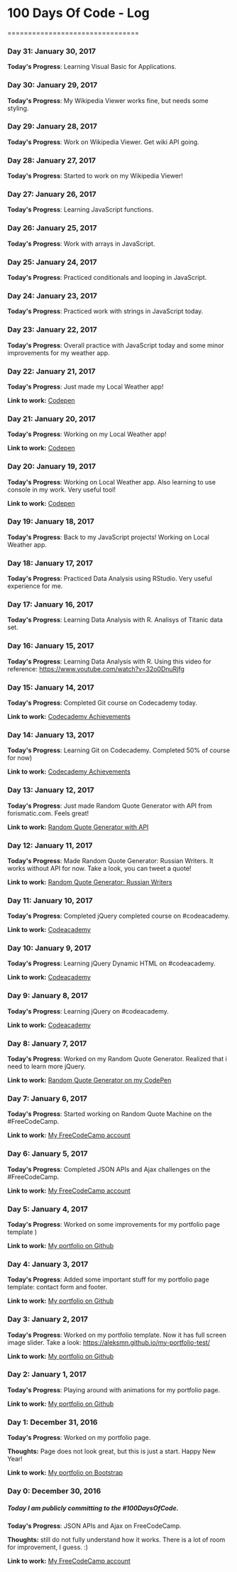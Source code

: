 # 100 Days Of Code - Log
================================


### Day 31: January 30, 2017 

**Today's Progress**: Learning Visual Basic for Applications.

### Day 30: January 29, 2017 

**Today's Progress**: My Wikipedia Viewer works fine, but needs some styling.

### Day 29: January 28, 2017 

**Today's Progress**: Work on Wikipedia Viewer. Get wiki API going.


### Day 28: January 27, 2017 

**Today's Progress**: Started to work on my Wikipedia Viewer!

### Day 27: January 26, 2017 

**Today's Progress**: Learning JavaScript functions.


### Day 26: January 25, 2017 

**Today's Progress**: Work with arrays in JavaScript.


### Day 25: January 24, 2017 

**Today's Progress**: Practiced conditionals and looping in JavaScript.


### Day 24: January 23, 2017 

**Today's Progress**: Practiced work with strings in JavaScript today.

### Day 23: January 22, 2017 

**Today's Progress**: Overall practice with JavaScript today and some minor improvements for my weather app. 


### Day 22: January 21, 2017 

**Today's Progress**: Just made my Local Weather app!

**Link to work:** [Codepen](http://codepen.io/aleksmn/full/pRebox/)


### Day 21: January 20, 2017 

**Today's Progress**: Working on my Local Weather app!

**Link to work:** [Codepen](http://codepen.io/aleksmn/pen/zNNxKP?editors=0012)

### Day 20: January 19, 2017 

**Today's Progress**: Working on Local Weather app. Also learning to use console in my work. Very useful tool!

**Link to work:** [Codepen](http://codepen.io/aleksmn/pen/zNNxKP?editors=0012)


### Day 19: January 18, 2017 

**Today's Progress**: Back to my JavaScript projects! Working on Local Weather app.


### Day 18: January 17, 2017 

**Today's Progress**: Practiced Data Analysis using RStudio. Very useful experience for me.


### Day 17: January 16, 2017 

**Today's Progress**: Learning Data Analysis with R. Analisys of Titanic data set.


### Day 16: January 15, 2017 

**Today's Progress**: Learning Data Analysis with R. Using this video for reference: https://www.youtube.com/watch?v=32o0DnuRjfg


### Day 15: January 14, 2017 

**Today's Progress**: Completed Git course on Codecademy today.

**Link to work:** [Codecademy Achievements](https://www.codecademy.com/users/microJumper20723/achievements)


### Day 14: January 13, 2017 

**Today's Progress**: Learning Git on Codecademy. Completed 50% of course for now)

**Link to work:** [Codecademy Achievements](https://www.codecademy.com/users/microJumper20723/achievements)


### Day 13: January 12, 2017 

**Today's Progress**: Just made Random Quote Generator with API from forismatic.com. Feels great!

**Link to work:** [Random Quote Generator with API](http://codepen.io/aleksmn/full/wgGreO/)


### Day 12: January 11, 2017 

**Today's Progress**: Made Random Quote Generator: Russian Writers. It works without API for now. Take a look, you can tweet a quote!

**Link to work:** [Random Quote Generator: Russian Writers](http://codepen.io/aleksmn/full/NdqXEK/)


### Day 11: January 10, 2017 

**Today's Progress**: Completed jQuery completed course on #codeacademy.

**Link to work:** [Codeacademy](https://www.codecademy.com/learn/jquery)


### Day 10: January 9, 2017 

**Today's Progress**: Learning jQuery Dynamic HTML on #codeacademy.

**Link to work:** [Codeacademy](https://www.codecademy.com/learn/jquery)


### Day 9: January 8, 2017 

**Today's Progress**: Learning jQuery on #codeacademy.

**Link to work:** [Codeacademy](https://www.codecademy.com/learn/jquery)


### Day 8: January 7, 2017 

**Today's Progress**: Worked on my Random Quote Generator. Realized that i need to learn more jQuery.

**Link to work:** [Random Quote Generator on my CodePen](http://codepen.io/aleksmn/full/NdqXEK/)

### Day 7: January 6, 2017 

**Today's Progress**: Started working on Random Quote Machine on the #FreeCodeCamp.

**Link to work:** [My FreeCodeCamp account](https://www.freecodecamp.com/aleksmn)

### Day 6: January 5, 2017 

**Today's Progress**: Completed JSON APIs and Ajax challenges on the #FreeCodeCamp.

**Link to work:** [My FreeCodeCamp account](https://www.freecodecamp.com/aleksmn)

### Day 5: January 4, 2017 

**Today's Progress**: Worked on some improvements for my portfolio page template )

**Link to work:** [My portfolio on Github](https://aleksmn.github.io/my-portfolio-test/)

### Day 4: January 3, 2017 

**Today's Progress**: Added some important stuff for my portfolio page template: contact form and footer.

**Link to work:** [My portfolio on Github](https://aleksmn.github.io/my-portfolio-test/)

### Day 3: January 2, 2017 

**Today's Progress**: Worked on my portfolio template. Now it has full screen image slider. Take a look: https://aleksmn.github.io/my-portfolio-test/

**Link to work:** [My portfolio on Github](https://aleksmn.github.io/my-portfolio-test/)

### Day 2: January 1, 2017 

**Today's Progress**: Playing around with animations for my portfolio page.

**Link to work:** [My portfolio on Github](https://aleksmn.github.io/my-portfolio-test/)

### Day 1: December 31, 2016 

**Today's Progress**: Worked on my portfolio page.

**Thoughts:** Page does not look great, but this is just a start. Happy New Year!

**Link to work:** [My portfolio on Bootstrap](https://codepen.io/aleksmn/pen/LxPZQe?editors=1000)

### Day 0: December 30, 2016 
##### Today I am publicly committing to the #100DaysOfCode.

**Today's Progress**: JSON APIs and Ajax on FreeCodeCamp.

**Thoughts:** still do not fully understand how it works. There is a lot of room for improvement, I guess. :)

**Link to work:** [My FreeCodeCamp account](https://www.freecodecamp.com/aleksmn)
